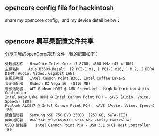## opencore config file for hackintosh

share my opencore config，and my device detail below：

```

```



## opencore 黑苹果配置文件共享

分享下我的openCore的EFI文件，我的配置如下：

```
处理器名称	HexaCore Intel Core i7-8700, 4500 MHz (45 x 100)
主板名称	Asus B360M-Basalt  (2 PCI-E x1, 1 PCI-E x16, 1 M.2, 2 DDR4 DIMM, Audio, Video, Gigabit LAN)
主板芯片组	Intel Cannon Point B360, Intel Coffee Lake-S
显示适配器	Radeon RX Vega 56  (8176 MB)
音频适配器	ATI Radeon HDMI @ AMD Greenland - High Definition Audio Controller
Intel Kaby Lake HDMI @ Intel Cannon Point PCH - cAVS (Audio, Voice, Speech) [B0]
Realtek ALC887 @ Intel Cannon Point PCH - cAVS (Audio, Voice, Speech) [B0]
硬盘驱动器	Samsung SSD 750 EVO 250GB  (250 GB, SATA-III)
网络适配器	Realtek rtl8168/8111 PCIe GbE Family Controller 
USB3 控制器	Intel Cannon Point PCH - USB 3.1 xHCI Host Controller [B0]

```

